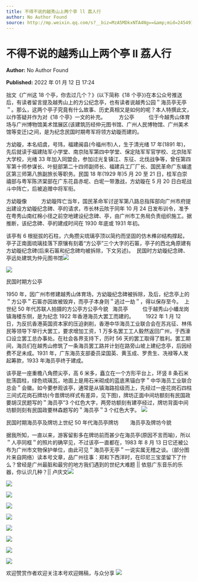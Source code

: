 ```yaml
---
title: 不得不说的越秀山上两个亭 ll 荔人行
author: No Author Found
source: http://mp.weixin.qq.com/s?__biz=MzA5MDkxNTA4Ng==&amp;mid=2454911887&amp;idx=1&amp;sn=a49ac98fc8221d3690ea84a2c70ad947&amp;chksm=87a233eeb0d5baf8b4e44713ee7b5a2ea3981ef501822d6466894d52282f710ddae07e7e79ce#rd
---
```


# 不得不说的越秀山上两个亭 ll 荔人行

**Author:** No Author Found

**Published:** 2022 年 01 月 12 日 17:24

拙文《广州这 18 个亭，你去过几个？》(以下简称《18 个亭》)在本公众号推送后，有读者留言提及越秀山上的方公纪念亭，也有读者说越秀公园＂海员亭无亭＂。那么，这两个亭子究竟有什么故事、历史真相又是如何的呢？本人特撰此文，以作答疑并作为对《18 个亭》一文的补充。         方公亭          位于今越秀山体育场与广州博物馆美术馆展区(该建筑历经仲元图书馆、广州人民博物馆、广州美术馆等变迁)之间，是为纪念民国时期粤军将领方幼璇而建的。

方幼璇，本名绍虞，号玮，福建闽县(今福州市)人，生于清光绪 17 年(1891 年)，先后就读于福建陆军小学堂、南京陆军第四中学堂、保定陆军军官学校、北京陆军大学校，光绪 33 年加入同盟会，参加过光复镇江、东征、北伐战争等，曾任第四军第十师参谋长、叶挺部第二十四师副师长、福建兵工厂厂长、国民革命广东编遣区第三师第八旅副旅长等职务。民国 18 年(1929 年)5 月 20 至 21 日，桂军白崇禧部与粤军陈济棠部在广东花县赤坭、白坭一带激战，方幼璇在 5 月 20 日白坭战斗中阵亡，后被追赠中将军衔。

方幼璇像          方幼璇阵亡当年，国民革命军讨逆军第八路总指挥部向广州市府提出建设方幼璇纪念碑、亭的请求，市长林云陔于同年 10 月 24 日发布训令，准予在粤秀山南红棉小径之前空地建设纪念碑、亭，由广州市工务局负责组织施工。据推断，该纪念碑、亭的建成时间在 1930 年底或 1931 年初。

该亭有 6 根挺拔的石柱，六角攒尖琉璃亭顶以简约而坚固的仿木榫卯结构撑起，亭子正南面琉璃挂落下原镶有刻着“方公亭”三个大字的石匾，亭子的西北角原建有方幼璇纪念碑(后来石匾和纪念碑均被拆除，下文另述)。  民国时方幼璇纪念碑、亭远处建筑为仲元图书馆![](https://mmbiz.qpic.cn/mmbiz_png/PJWG74pLsMaCtQ34TRdq3eLNSkabqZCn4oWak5Bpgjgxs0Yia83IBIXydjKxePaiad9NNgv6Z02sJ5KudHG7bBGw/640)

![](https://mmbiz.qpic.cn/mmbiz_png/PJWG74pLsMaCtQ34TRdq3eLNSkabqZCnGtiaDMa2KSJmhQXiaW2e2X57wYPmoliaYw4B4LARVpiaaamyiacojanjqRw/640)

民国时期方公亭

1950 年，因广州市修建越秀山体育场，方幼璇纪念碑被拆除，及后，纪念亭上的＂方公亭＂石匾亦因故被毁弃，而亭子本身则＂逃过一劫＂，得以保存至今。  上世纪 50 年代苏联人拍摄的方公亭方公亭今貌   海员亭          位于越秀山小蟠龙岗镇海楼东侧，是为纪念 1922 年香港海员大罢工而建的。        1922 年 1 月 12 日，为反抗香港英国资本家的压迫剥削，香港中华海员工业联合会在苏兆征、林伟民等领导下举行大罢工，要求增加工资，1 万多名罢工工人毅然返回广州，于西濠口设立罢工总办事处。在社会各界支持下，历时 56 天的罢工取得了胜利。罢工期间，海员们在越秀山修筑了一条海员罢工路并计划在路旁山坡上建纪念亭，后因经费不足未成。1931 年，广东海员支部委员梁国英、黄玉成、罗贵生、冼禄等人发起筹款，1933 年海员亭终于建成。

该亭是一座重檐八角攒尖亭，高 6 米多，矗立在一个方形平台上，环竖 8 条石米批荡圆柱，绿色琉璃瓦，地面上是用石米砌成的蓝底黑锚白字＂中华海员工业联合总会＂会徽。如今要参观该亭，通常是从镇海路拾级而上，先经过一座花岗石四柱三间式花岗石牌坊(今昔牌坊样式有差异，见下图)，牌坊正面中间坊额刻有民国政要胡汉民题写的＂海员亭”3 个红色大字，两旁坊额刻有建亭经过，牌坊背面中间坊额则刻有民国政要林森题写的＂海员亭＂3 个红色大字。 ![](https://mmbiz.qpic.cn/mmbiz_png/PJWG74pLsMaCtQ34TRdq3eLNSkabqZCnXBe6xTpOApAicoaHWQXkRvFDsp1puBZGibLprwXQXPENSVW9E6icbyh4Q/640)

民国时期海员亭及牌坊上世纪 50 年代海员亭牌坊        海员亭及牌坊今貌

据我所知，一直以来，游客留影多在牌坊前而甚少在海员亭(原因不言而喻)，所以＂人亭同框＂的照片的确罕见，不过该亭一直都在，1983 年 8 月 13 日它还被公布为广州市文物保护单位，由此可见＂海员亭无亭＂一说实属无稽之谈。（部分图片来自网络）读本号文章，品广州往事：郑和下西洋时，在印尼三宝垄留下了什么？曾经是广州最脏和最穷的地方我们遇到的世纪大难题 || 依慈广东音乐的乐器，你认识几种？|| 卢庆文![](https://mmbiz.qpic.cn/mmbiz_png/PJWG74pLsMaCtQ34TRdq3eLNSkabqZCn5fATrE7Gia5ibLralwicO7LMA6lhX7tTL9NKdt5MRqFJ11v65VAvqogcw/640)

![](https://mmbiz.qpic.cn/mmbiz_png/PJWG74pLsMaCtQ34TRdq3eLNSkabqZCnYtUcva4VaEbagC2ATn5XwibWNtFAPtzH6uibVibponmygicEiaLLNaKHoJg/640)

![](https://mmbiz.qpic.cn/mmbiz_png/PJWG74pLsMaCtQ34TRdq3eLNSkabqZCnibvYLfr0KzLl3REwbxnN3WtXS4V2FGpP6hCFv1dMBPXrSIwdpCs0JTg/640)

![](https://mmbiz.qpic.cn/mmbiz_png/PJWG74pLsMaCtQ34TRdq3eLNSkabqZCnUDpRDVA9vSGUn5n6225Diaib5ibz1TxjMpkFV6WNcE6yqxYnJCyA41y2Q/640)

![](https://mmbiz.qpic.cn/mmbiz_png/PJWG74pLsMaCtQ34TRdq3eLNSkabqZCnVticxHQ4gN2MiasTfPgsKyqaic0iagdMt33Psuz5uURRrxlw2zFGgSaJpg/640)

![](https://mmbiz.qpic.cn/mmbiz_jpg/PJWG74pLsMaCtQ34TRdq3eLNSkabqZCnZVia1pgibqfoAGLbJPonHaZkc3B8icmShRbIgE2694uefdPic8uXPGkcyw/640)

![](https://mmbiz.qpic.cn/mmbiz_png/PJWG74pLsMaCtQ34TRdq3eLNSkabqZCnFq504fXas6mcDnvgW8JYIMEZaq0AUhMNHBmpSDK8fAhFAKLwAKEUuw/640)

![](https://mmbiz.qpic.cn/mmbiz_png/PJWG74pLsMaCtQ34TRdq3eLNSkabqZCnUtJBfnBolM7MQKIabDn23gDoIS89Y7TnHGtd8TTYHuKZLjaVQNmCQA/640)

![](https://mmbiz.qpic.cn/mmbiz_png/PJWG74pLsMaCtQ34TRdq3eLNSkabqZCniammE4awcqUTwUkaJDTtl42g8ydUY1ibv6E1ZyU44QTYAoYpp2XAPjhg/640)

欢迎赞赏作者欢迎关注本号欢迎赐稿，与众分享
![](https://mmbiz.qpic.cn/mmbiz_jpg/PJWG74pLsMattAskmpcvtPqMpIAHv903ej09445slGiacxZia7YJLTjTfduepq4uPgA9SsCrq2xPG9UmJD0ao2MA/640?wx_fmt=jpeg)
